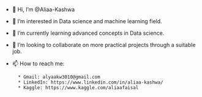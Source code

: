 - 👋 Hi, I’m @Aliaa-Kashwa
- 👀 I’m interested in Data science and machine learning field.
- 🌱 I’m currently learning advanced concepts in Data science.
- 💞️ I’m looking to collaborate on more practical projects through a suitable job.
- 📫 How to reach me:

        * Gmail: alyaakw3010@gmail.com
        * LinkedIn: https://www.linkedin.com/in/aliaa-kashwa/
        * Kaggle: https://www.kaggle.com/aliaafaisal

<!---
Aliaa-Kashwa/Aliaa-Kashwa is a ✨ special ✨ repository because its `README.md` (this file) appears on your GitHub profile.
You can click the Preview link to take a look at your changes.
--->

